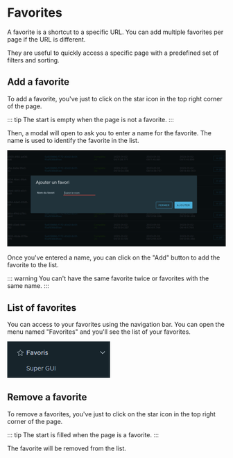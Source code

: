 # Favorites

A favorite is a shortcut to a specific URL. You can add multiple favorites per page if the URL is different.

They are useful to quickly access a specific page with a predefined set of filters and sorting.

## Add a favorite

To add a favorite, you've just to click on the star icon in the top right corner of the page.

::: tip
The start is empty when the page is not a favorite.
:::

Then, a modal will open to ask you to enter a name for the favorite. The name is used to identify the favorite in the list.

![Modal to add a favorites](../assets/images/favorites-add.png)

Once you've entered a name, you can click on the "Add" button to add the favorite to the list.

::: warning
You can't have the same favorite twice or favorites with the same name.
:::

## List of favorites

You can access to your favorites using the navigation bar. You can open the menu named "Favorites" and you'll see the list of your favorites.

![List of favorites](../assets/images/favorites-list.png)

## Remove a favorite

To remove a favorites, you've just to click on the star icon in the top right corner of the page.

::: tip
The start is filled when the page is a favorite.
:::

The favorite will be removed from the list.
